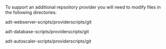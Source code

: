 To support an additional repsoitory provider you will need to modify files in the following directories:

adt-webserver-scripts/providerscripts/git

adt-database-scripts/providerscripts/git

adt-autoscaler-scripts/providerscripts/git


